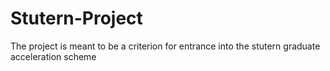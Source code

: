 # Stutern-Project
The project is meant to be a criterion for entrance into the stutern graduate acceleration scheme
